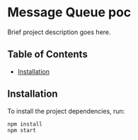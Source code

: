 # Message Queue poc

Brief project description goes here.

## Table of Contents

- [Installation](#installation)


## Installation

To install the project dependencies, run:

```bash
npm install
npm start
